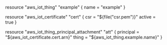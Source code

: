 resource "aws_iot_thing" "example" {
  name = "example"
}

resource "aws_iot_certificate" "cert" {
  csr    = "${file("csr.pem")}"
  active = true
}

resource "aws_iot_thing_principal_attachment" "att" {
  principal = "${aws_iot_certificate.cert.arn}"
  thing     = "${aws_iot_thing.example.name}"
}
